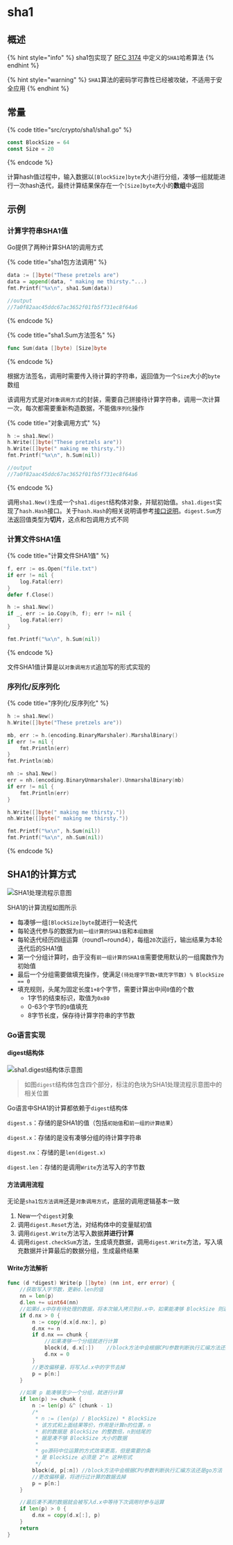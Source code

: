 # sha1

## 概述

{% hint style="info" %}
sha1包实现了 [RFC 3174](https://www.rfc-editor.org/rfc/rfc3174.html) 中定义的`SHA1`哈希算法
{% endhint %}

{% hint style="warning" %}
`SHA1`算法的密码学可靠性已经被攻破，不适用于安全应用
{% endhint %}

## 常量

{% code title="src/crypto/sha1/sha1.go" %}
```go
const BlockSize = 64
const Size = 20
```
{% endcode %}

计算hash值过程中，输入数据以`[BlockSize]byte`大小进行分组，凑够一组就能进行一次hash迭代，最终计算结果保存在一个`[Size]byte`大小的**数组**中返回

## 示例

### 计算字符串SHA1值

Go提供了两种计算SHA1的调用方式

{% code title="sha1包方法调用" %}
```go
data := []byte("These pretzels are")
data = append(data, " making me thirsty."...)
fmt.Printf("%x\n", sha1.Sum(data))

//output
//7a0f82aac45ddc67ac3652f01fb5f731ec8f64a6
```
{% endcode %}

{% code title="sha1.Sum方法签名" %}
```go
func Sum(data []byte) [Size]byte
```
{% endcode %}

根据方法签名，调用时需要传入待计算的字符串，返回值为一个`Size`大小的`byte`数组

该调用方式是对`对象调用方式`的封装，需要自己拼接待计算字符串，调用一次计算一次，每次都需要重新构造数据，不能做`序列化`操作

{% code title="对象调用方式" %}
```go
h := sha1.New()
h.Write([]byte("These pretzels are"))
h.Write([]byte(" making me thirsty."))
fmt.Printf("%x\n", h.Sum(nil))

//output
//7a0f82aac45ddc67ac3652f01fb5f731ec8f64a6
```
{% endcode %}

调用`sha1.New()`生成一个`sha1.digest`结构体对象，并赋初始值。`sha1.digest`实现了`hash.Hash`接口。关于`hash.Hash`的相关说明请参考[接口说明](./interfaces.md)。`digest.Sum`方法返回值类型为**切片**，这点和包调用方式不同

### 计算文件SHA1值

{% code title="计算文件SHA1值" %}
```go
f, err := os.Open("file.txt")
if err != nil {
    log.Fatal(err)
}
defer f.Close()

h := sha1.New()
if _, err := io.Copy(h, f); err != nil {
    log.Fatal(err)
}

fmt.Printf("%x\n", h.Sum(nil))
```
{% endcode %}

文件SHA1值计算是以`对象调用方式`追加写的形式实现的

### 序列化/反序列化

{% code title="序列化/反序列化" %}
```go
h := sha1.New()
h.Write([]byte("These pretzels are"))

mb, err := h.(encoding.BinaryMarshaler).MarshalBinary()
if err != nil {
    fmt.Println(err)
}
fmt.Println(mb)

nh := sha1.New()
err = nh.(encoding.BinaryUnmarshaler).UnmarshalBinary(mb)
if err != nil {
    fmt.Println(err)
}

h.Write([]byte(" making me thirsty."))
nh.Write([]byte(" making me thirsty."))

fmt.Printf("%x\n", h.Sum(nil))
fmt.Printf("%x\n", nh.Sum(nil))
```
{% endcode %}

## SHA1的计算方式

![SHA1处理流程示意图](../images/hash/sha1/sha1-calc-process.png)

SHA1的计算流程如图所示
- 每凑够一组`[BlockSize]byte`就进行一轮迭代
- 每轮迭代参与的数据为`前一组计算的SHA1值`和`本组数据`
- 每轮迭代经历四组运算（round1~round4），每组`20`次运行，输出结果为本轮迭代后的SHA1值
- 第一个分组计算时，由于没有`前一组计算的SHA1值`需要使用默认的一组魔数作为初始值
- 最后一个分组需要做填充操作，使满足`(待处理字节数+填充字节数) % BlockSize == 0`
- 填充规则，头尾为固定长度`1+8`个字节，需要计算出中间`0`值的个数
    - 1字节的结束标识，取值为`0x80`
    - 0-63个字节的`0`值填充
    - 8字节长度，保存待计算字符串的字节数

### Go语言实现
#### digest结构体

![sha1.digest结构体示意图](../images/hash/sha1/sha1-digest.png)

> 如图`digest`结构体包含四个部分，标注的色块为SHA1处理流程示意图中的相关位置

Go语言中SHA1的计算都依赖于`digest`结构体

`digest.s`：存储的是SHA1的值（包括`初始值`和`前一组的计算结果`）

`digest.x`：存储的是没有凑够分组的待计算字符串

`digest.nx`：存储的是`len(digest.x)`

`digest.len`：存储的是调用`Write`方法写入的字节数

#### 方法调用流程

无论是`sha1包方法调用`还是`对象调用方式`，底层的调用逻辑基本一致

1. New一个`digest`对象
2. 调用`digest.Reset`方法，对结构体中的变量赋初值
3. 调用`digest.Write`方法写入数据**并进行计算**
4. 调用`digest.checkSum`方法，生成填充数据，调用`digest.Write`方法，写入填充数据并计算最后的数据分组，生成最终结果

#### Write方法解析
```go
func (d *digest) Write(p []byte) (nn int, err error) {
    //获取写入字节数，更新d.len的值
    nn = len(p)
    d.len += uint64(nn)
    //如果d.x中存有待处理的数据，将本次输入拷贝到d.x中，如果能凑够 BlockSize 则进行一轮迭代
    if d.nx > 0 {
        n := copy(d.x[d.nx:], p)
        d.nx += n
        if d.nx == chunk {
            //如果凑够一个分组就进行计算
            block(d, d.x[:])	//block方法中会根据CPU参数判断执行汇编方法还是go方法
            d.nx = 0
        }
        //更改偏移量，将写入d.x中的字节去掉
        p = p[n:]
    }

    //如果 p 能凑够至少一个分组，就进行计算
    if len(p) >= chunk {
        n := len(p) &^ (chunk - 1)
        /*
         * n := (len(p) / BlockSize) * BlockSize
         * 该方式和上面结果等价，作用是计算n的位置，n
         * 前的数据是 BlockSize 的整数倍，n到结尾的
         * 据是凑不够 BlockSize 大小的数据
         *
         * go源码中位运算的方式效率更高，但是需要的条
         * 是 BlockSize 必须是 2^n 这种形式
         */
        block(d, p[:n])	//block方法中会根据CPU参数判断执行汇编方法还是go方法
        //更改偏移量，将进行过计算的数据去掉
        p = p[n:]
    }

    //最后凑不满的数据就会被写入d.x中等待下次调用时参与运算
    if len(p) > 0 {
        d.nx = copy(d.x[:], p)
    }
    return
}
```